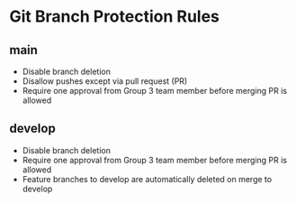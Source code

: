 # Git Branch Protection Rules 

## main

- Disable branch deletion
- Disallow pushes except via pull request (PR)
- Require one approval from Group 3 team member before merging PR is allowed

## develop 

- Disable branch deletion
- Require one approval from Group 3 team member before merging PR is allowed
- Feature branches to develop are automatically deleted on merge to develop 
